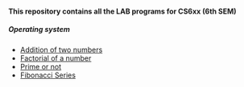 #### This repository contains all the LAB programs for CS6xx (6th SEM)

##### Operating system

* [Addition of two numbers](https://github.com/Dibakarroy1997/CS6xx/blob/master/%5BCS693%5D%20Operating%20System/Day_2_1_addNumbers.sh)
* [Factorial of a number](https://github.com/Dibakarroy1997/CS6xx/blob/master/%5BCS693%5D%20Operating%20System/Day_2_2_factorial.sh)
* [Prime or not](https://github.com/Dibakarroy1997/CS6xx/blob/master/%5BCS693%5D%20Operating%20System/Day_2_3_prime.sh)
* [Fibonacci Series](https://github.com/Dibakarroy1997/CS6xx/blob/master/%5BCS693%5D%20Operating%20System/Day_2_4_fibonacci.sh)
